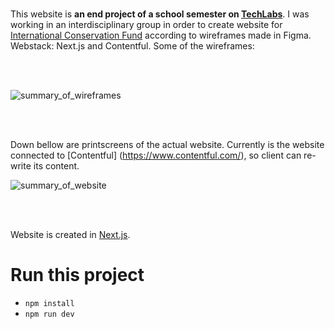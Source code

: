<br/>

This website is <b> an end project of a school semester on [TechLabs](https://techlabs.org/)</b>. I was working in an interdisciplinary group in order to create website for [International Conservation Fund](https://www.linkedin.com/company/international-conservation-fund/) according to wireframes made in Figma. Webstack: Next.js and Contentful. Some of the wireframes:

<br/>
<br/>

![summary_of_wireframes](https://user-images.githubusercontent.com/67165857/231404997-25efd202-9128-4e56-956d-e025eb766025.png)


<br/>
<br/>

Down bellow are printscreens of the actual website. Currently is the website connected to [Contentful] (https://www.contentful.com/), so client can re-write its content.

![summary_of_website](https://user-images.githubusercontent.com/67165857/235232218-eca036f4-09da-4d5b-8b8a-e8eb4bbe87de.png)


<br/>
<br/>

Website is created in [Next.js](https://nextjs.org/learn).
# Run this project
- `npm install`
- `npm run dev`
